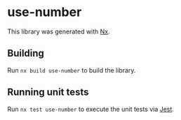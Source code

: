 # use-number

This library was generated with [Nx](https://nx.dev).

## Building

Run `nx build use-number` to build the library.

## Running unit tests

Run `nx test use-number` to execute the unit tests via [Jest](https://jestjs.io).
